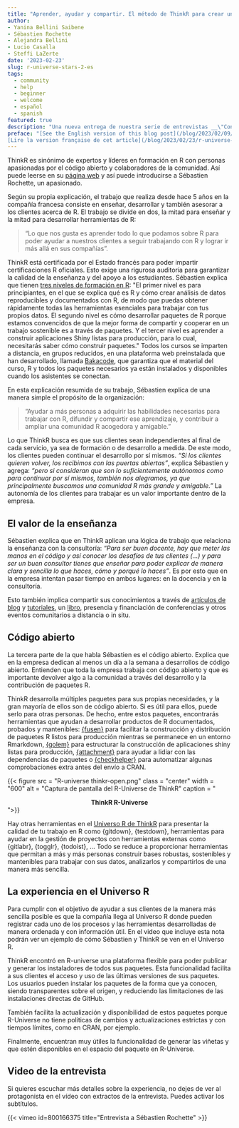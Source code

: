 ```yaml
---
title: "Aprender, ayudar y compartir. El método de ThinkR para crear una comunidad cada vez más grande y amigable de R"
author: 
- Yanina Bellini Saibene
- Sébastien Rochette
- Alejandra Bellini 
- Lucio Casalla 
- Steffi LaZerte
date: '2023-02-23'
slug: r-universe-stars-2-es
tags:
  - community
  - help
  - beginner
  - welcome
  - español
  - spanish
featured: true
description: "Una nueva entrega de nuestra serie de entrevistas __\"Conociendo a las estrellas del universo R\"__. Nos vamos a Francia para conocer más de cerca el trabajo que hace la gente de ThinkR."
preface: "[See the English version of this blog post](/blog/2023/02/09/r-universe-stars-2-en/),
[Lire la version française de cet article](/blog/2023/02/23/r-universe-stars-2-fr/)"
---
```


ThinkR es sinónimo de expertos y líderes en formación en R con personas apasionadas por el código abierto y colaboradores de la comunidad. Así puede leerse en su [página web](https://rtask.thinkr.fr) y así puede introducirse a Sébastien Rochette, un apasionado.


Según su propia explicación, el trabajo que realiza desde hace 5 años en la compañía francesa consiste en enseñar, desarrollar y también asesorar a los clientes acerca de R. El trabajo se divide en dos, la mitad para enseñar y la mitad para desarrollar herramientas de R: 

> “Lo que nos gusta es aprender todo lo que podamos sobre R para poder ayudar a nuestros clientes a seguir trabajando con R y lograr ir más allá en sus compañías”.


ThinkR está certificada por el Estado francés para poder impartir certificaciones R oficiales.  Esto exige una rigurosa auditoría para garantizar la calidad de la enseñanza y del apoyo a los estudiantes. Sébastien explica que tienen [tres niveles de formación en R](https://rtask.thinkr.fr/remote-trainings-and-certification/): "El primer nivel es para principiantes, en el que se explica qué es R y cómo crear análisis de datos reproducibles y documentados con R, de modo que puedas obtener rápidamente todas las herramientas esenciales para trabajar con tus propios datos. El segundo nivel es cómo desarrollar paquetes de R porque estamos convencidos de que la mejor forma de compartir y cooperar en un trabajo sostenible es a través de paquetes. Y el tercer nivel es aprender a construir aplicaciones Shiny listas para producción, para lo cual, necesitarás saber cómo construir paquetes." Todos los cursos se imparten a distancia, en grupos reducidos, en una plataforma web preinstalada que han desarrollado, llamada [Bakacode](https://thinkr.fr/what-is-bakacode.pdf), que garantiza que el material del curso, R y todos los paquetes necesarios ya están instalados y disponibles cuando los asistentes se conectan.

En esta explicación resumida de su trabajo, Sébastien explica de una manera simple el propósito de la organización: 

> “Ayudar a más personas a adquirir las habilidades necesarias para trabajar con R, difundir y compartir ese aprendizaje, y contribuir a ampliar una comunidad R acogedora y amigable.”

Lo que ThinkR busca es que sus clientes sean independientes al final de cada servicio, ya sea de formación o de desarrollo a medida. De este modo, los clientes pueden continuar el desarrollo por sí mismos. _“Si los clientes quieren volver, los recibimos con las puertas abiertas”_, explica Sébastien y agrega: _“pero si consideran que son lo suficientemente autónomos como para continuar por sí mismos, también nos alegramos, ya que principalmente buscamos una comunidad R más grande y amigable.”_ La autonomía de los clientes para trabajar es un valor importante dentro de la empresa.

## El valor de la enseñanza 

Sébastien explica que en ThinkR aplican una lógica de trabajo que relaciona la enseñanza con la consultoría: _“Para ser buen docente, hay que meter las manos en el código y así conocer los desafíos de tus clientes (...) y para ser un buen consultor tienes que enseñar para poder explicar de manera clara y sencilla lo que haces, cómo y porqué lo haces”_. Es por esto que en la empresa intentan pasar tiempo en ambos lugares: en la docencia y en la consultoría.

Esto también implica compartir sus conocimientos a través de [artículos de blog](https://rtask.thinkr.fr/blog/) y [tutoriales](https://thinkr.fr/blog/), un [libro](https://engineering-shiny.org/), presencia y financiación de conferencias y otros eventos comunitarios a distancia o in situ.

## Código abierto

La tercera parte de la que habla Sébastien es el código abierto. Explica que en la empresa dedican al menos un día a la semana a desarrollos de código abierto. Entienden que toda la empresa trabaja con código abierto y que es importante devolver algo a la comunidad a través del desarrollo y la contribución de paquetes R. 

ThinkR desarrolla múltiples paquetes para sus propias necesidades, y la gran mayoría de ellos son de código abierto. Si es útil para ellos, puede serlo para otras personas. De hecho, entre estos paquetes, encontrarás herramientas que ayudan a desarrollar productos de R documentados, probados y mantenibles: [{fusen}](https://thinkr-open.r-universe.dev/fusen#) para facilitar la construcción y distribución de paquetes R listos para producción mientras se permanece en un entorno Rmarkdown, [{golem}](https://thinkr-open.r-universe.dev/golem#) para estructurar la construcción de aplicaciones shiny listas para producción, [{attachment}](https://thinkr-open.r-universe.dev/attachment) para ayudar a lidiar con las dependencias de paquetes o [{checkhelper}](https://thinkr-open.r-universe.dev/checkhelper#) para automatizar algunas comprobaciones extra antes del envío a CRAN. 

{{< figure src = "R-universe thinkr-open.png" class = "center" width = "600" alt = "Captura de pantalla del R-Universe de ThinkR" caption = "<center><strong>ThinkR R-Universe</strong></center>">}}

Hay otras herramientas en el [Universo R de ThinkR](https://thinkr-open.r-universe.dev/) para presentar la calidad de tu trabajo en R como {gitdown}, {testdown}, herramientas para ayudar en la gestión de proyectos con herramientas externas como {gitlabr}, {togglr}, {todoist}, ... Todo se reduce a proporcionar herramientas que permitan a más y más personas construir bases robustas, sostenibles y mantenibles para trabajar con sus datos, analizarlos y compartirlos de una manera más sencilla.

## La experiencia en el Universo R 

Para cumplir con el objetivo de ayudar a sus clientes de la manera más sencilla posible es que la compañía llega al Universo R donde pueden registrar cada uno de los procesos y las herramientas desarrolladas de manera ordenada y con información útil. 
En el video que incluye esta nota podrán ver un ejemplo de cómo Sébastien y ThinkR se ven en el Universo R.


ThinkR encontró en R-universe una plataforma flexible para poder publicar y generar los instaladores de todos sus paquetes. Esta funcionalidad facilita a sus clientes el acceso y uso de las últimas versiones de sus paquetes. Los usuarios pueden instalar los paquetes de la forma que ya conocen, siendo transparentes sobre el origen, y reduciendo las limitaciones de las instalaciones directas de GitHub.

También facilita la actualización y disponibilidad de estos paquetes porque R-Universe no tiene políticas de cambios y actualizaciones estrictas y con tiempos límites, como en CRAN, por ejemplo. 

Finalmente, encuentran muy útiles la funcionalidad de generar las viñetas y que estén disponibles en el espacio del paquete en R-Universe.


## Video de la entrevista

Si quieres escuchar más detalles sobre la experiencia, no dejes de ver al protagonista en el vídeo con extractos de la entrevista. Puedes activar los subtítulos.

{{< vimeo id=800166375 title="Entrevista a Sébastien Rochette" >}}
